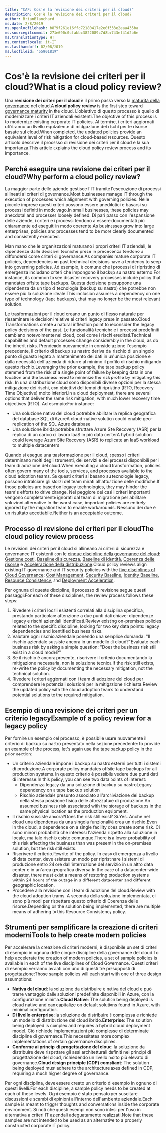 ```yaml
---
title: "CAF: Cos'è la revisione dei criteri per il cloud?"
description: Cos'è la revisione dei criteri per il cloud?
author: BrianBlanchard
ms.date: 2/8/2019
ms.openlocfilehash: b879f261e16ffc72180417e2e0f533e2eaa435ba
ms.sourcegitcommit: 273e690c0cfabbc3822089c7d8bc743ef41d2b6e
ms.translationtype: HT
ms.contentlocale: it-IT
ms.lasthandoff: 02/08/2019
ms.locfileid: "55901819"
---
```

<!-- markdownlint-disable MD026 -->

# <a name="what-is-a-cloud-policy-review"></a><span data-ttu-id="05c6d-103">Cos'è la revisione dei criteri per il cloud?</span><span class="sxs-lookup"><span data-stu-id="05c6d-103">What is a cloud policy review?</span></span>

<span data-ttu-id="05c6d-104">Una **revisione dei criteri per il cloud** è il primo passo verso la [maturità della governance](../overview.md) nel cloud.</span><span class="sxs-lookup"><span data-stu-id="05c6d-104">A **cloud policy review** is the first step toward [governance maturity](../overview.md) in the cloud.</span></span> <span data-ttu-id="05c6d-105">L'obiettivo di questo processo è quello di modernizzare i criteri IT aziendali esistenti.</span><span class="sxs-lookup"><span data-stu-id="05c6d-105">The objective of this process is to modernize existing corporate IT policies.</span></span> <span data-ttu-id="05c6d-106">Al termine, i criteri aggiornati offriranno un livello equivalente di mitigazione dei rischi per le risorse basate sul cloud.</span><span class="sxs-lookup"><span data-stu-id="05c6d-106">When completed, the updated policies provide an equivalent level of risk mitigation for cloud-based resources.</span></span> <span data-ttu-id="05c6d-107">Questo articolo descrive il processo di revisione dei criteri per il cloud e la sua importanza.</span><span class="sxs-lookup"><span data-stu-id="05c6d-107">This article explains the cloud policy review process and its importance.</span></span>

## <a name="why-perform-a-cloud-policy-review"></a><span data-ttu-id="05c6d-108">Perché eseguire una revisione dei criteri per il cloud?</span><span class="sxs-lookup"><span data-stu-id="05c6d-108">Why perform a cloud policy review?</span></span>

<span data-ttu-id="05c6d-109">La maggior parte delle aziende gestisce l'IT tramite l'esecuzione di processi allineati ai criteri di governance.</span><span class="sxs-lookup"><span data-stu-id="05c6d-109">Most businesses manage IT through the execution of processes which alignment with governing policies.</span></span> <span data-ttu-id="05c6d-110">Nelle piccole imprese questi criteri possono essere aneddotici e basarsi su processi definiti in modo vago.</span><span class="sxs-lookup"><span data-stu-id="05c6d-110">In small businesses, these policies may anecdotal and processes loosely defined.</span></span> <span data-ttu-id="05c6d-111">Di pari passo con l'espansione delle aziende, i criteri e i processi tendono a essere documentati più chiaramente ed eseguiti in modo coerente.</span><span class="sxs-lookup"><span data-stu-id="05c6d-111">As businesses grow into large enterprises, policies and processes tend to be more clearly documented and consistently executed.</span></span>

<span data-ttu-id="05c6d-112">Man mano che le organizzazioni maturano i propri criteri IT aziendali, le dipendenze dalle decisioni tecniche prese in precedenza tendono a diffondersi come criteri di governance.</span><span class="sxs-lookup"><span data-stu-id="05c6d-112">As companies mature corporate IT policies, dependencies on past technical decisions have a tendency to seep into governing policies.</span></span> <span data-ttu-id="05c6d-113">Ad esempio, è comune che i processi di ripristino di emergenza includano criteri che impongono il backup su nastro esterno.</span><span class="sxs-lookup"><span data-stu-id="05c6d-113">For instance, its common to see disaster recovery processes include policy that mandates offsite tape backups.</span></span> <span data-ttu-id="05c6d-114">Questa decisione presuppone una dipendenza da un tipo di tecnologia (backup su nastro) che potrebbe non essere più la soluzione ideale.</span><span class="sxs-lookup"><span data-stu-id="05c6d-114">This inclusion assumes a dependency on one type of technology (tape backups), that may no longer be the most relevant solution.</span></span>

<span data-ttu-id="05c6d-115">Le trasformazioni per il cloud creano un punto di flesso naturale per riesaminare le decisioni relative ai criteri legacy prese in passato.</span><span class="sxs-lookup"><span data-stu-id="05c6d-115">Cloud Transformations create a natural inflection point to reconsider the legacy policy decisions of the past.</span></span> <span data-ttu-id="05c6d-116">Le funzionalità tecniche e i processi predefiniti cambiano notevolmente nel cloud, così come i rischi ereditati.</span><span class="sxs-lookup"><span data-stu-id="05c6d-116">Technical capabilities and default processes change considerably in the cloud, as do the inherit risks.</span></span> <span data-ttu-id="05c6d-117">Prendendo nuovamente in considerazione l'esempio precedente, il criterio di backup su nastro deriva dal rischio di un singolo punto di guasto legato al mantenimento dei dati in un'unica posizione e dalla necessità dell'azienda di ridurre al minimo il profilo di rischio mitigando questo rischio.</span><span class="sxs-lookup"><span data-stu-id="05c6d-117">Leveraging the prior example, the tape backup policy stemmed from the risk of a single point of failure by keeping data in one location and the business need to minimize the risk profile by mitigating this risk.</span></span> <span data-ttu-id="05c6d-118">In una distribuzione cloud sono disponibili diverse opzioni per la stessa mitigazione dei rischi, con obiettivi del tempi di ripristino (RTO, Recovery Time Objective) molto inferiori.</span><span class="sxs-lookup"><span data-stu-id="05c6d-118">In a cloud deployment, there are several options that deliver the same risk mitigation, with much lower recovery time objectives (RTO).</span></span> <span data-ttu-id="05c6d-119">Ad esempio:</span><span class="sxs-lookup"><span data-stu-id="05c6d-119">For instance:</span></span>

- <span data-ttu-id="05c6d-120">Una soluzione nativa del cloud potrebbe abilitare la replica geografica del database SQL di Azure</span><span class="sxs-lookup"><span data-stu-id="05c6d-120">A cloud-native solution could enable geo-replication of the SQL Azure database</span></span>
- <span data-ttu-id="05c6d-121">Una soluzione ibrida potrebbe sfruttare Azure Site Recovery (ASR) per la replica di un carico di lavoro IaaS in più data center</span><span class="sxs-lookup"><span data-stu-id="05c6d-121">A hybrid solution could leverage Azure Site Recovery (ASR) to replicate an IaaS workload to multiple datacenters</span></span>

<span data-ttu-id="05c6d-122">Quando si esegue una trasformazione per il cloud, spesso i criteri determinano molti degli strumenti, dei servizi e dei processi disponibili per i team di adozione del cloud.</span><span class="sxs-lookup"><span data-stu-id="05c6d-122">When executing a cloud transformation, policies often govern many of the tools, services, and processes available to the cloud adoption teams.</span></span> <span data-ttu-id="05c6d-123">Se questi criteri si basano su tecnologie legacy, possono intralciare gli sforzi del team mirati all'attuazione delle modifiche.</span><span class="sxs-lookup"><span data-stu-id="05c6d-123">If those policies are based on legacy technologies, they may hinder the team's efforts to drive change.</span></span> <span data-ttu-id="05c6d-124">Nel peggiore dei casi i criteri importanti vengono completamente ignorati dal team di migrazione per abilitare soluzioni alternative.</span><span class="sxs-lookup"><span data-stu-id="05c6d-124">In the worst case, important policies are entirely ignored by the migration team to enable workarounds.</span></span> <span data-ttu-id="05c6d-125">Nessuno dei due è un risultato accettabile.</span><span class="sxs-lookup"><span data-stu-id="05c6d-125">Neither is an acceptable outcome.</span></span>

## <a name="the-cloud-policy-review-process"></a><span data-ttu-id="05c6d-126">Processo di revisione dei criteri per il cloud</span><span class="sxs-lookup"><span data-stu-id="05c6d-126">The cloud policy review process</span></span>

<span data-ttu-id="05c6d-127">Le revisioni dei criteri per il cloud si allineano ai criteri di sicurezza e governance IT esistenti con le [cinque discipline della governance del cloud](../overview.md): [Gestione costi](../cost-management/overview.md), [Baseline di sicurezza](../security-baseline/overview.md), [Baseline di identità](../identity-baseline/overview.md), [Coerenza delle risorse](../resource-consistency/overview.md) e [Accelerazione della distribuzione](../deployment-acceleration/overview.md).</span><span class="sxs-lookup"><span data-stu-id="05c6d-127">Cloud policy reviews align existing IT governance and IT security policies with the [five disciplines of Cloud Governance](../overview.md): [Cost Management](../cost-management/overview.md), [Security Baseline](../security-baseline/overview.md), [Identity Baseline](../identity-baseline/overview.md), [Resource Consistency](../resource-consistency/overview.md), and [Deployment Acceleration](../deployment-acceleration/overview.md).</span></span>

<span data-ttu-id="05c6d-128">Per ognuna di queste discipline, il processo di revisione segue questi passaggi:</span><span class="sxs-lookup"><span data-stu-id="05c6d-128">For each of these disciplines, the review process follows these steps:</span></span>

1. <span data-ttu-id="05c6d-129">Rivedere i criteri locali esistenti correlati alla disciplina specifica, prestando particolare attenzione a due punti dati chiave: dipendenze legacy e rischi aziendali identificati.</span><span class="sxs-lookup"><span data-stu-id="05c6d-129">Review existing on-premises policies related to the specific discipline, looking for two key data points: legacy dependencies and identified business risks.</span></span>
2. <span data-ttu-id="05c6d-130">Valutare ogni rischio aziendale ponendo una semplice domanda: "Il rischio aziendale sussiste ancora in un modello di cloud?"</span><span class="sxs-lookup"><span data-stu-id="05c6d-130">Evaluate each business risk by asking a simple question: "Does the business risk still exist in a cloud model?"</span></span>
3. <span data-ttu-id="05c6d-131">Se il rischio è ancora presente, riscrivere il criterio documentando la mitigazione necessaria, non la soluzione tecnica.</span><span class="sxs-lookup"><span data-stu-id="05c6d-131">If the risk still exists, re-write the policy by documenting the necessary mitigation, not the technical solution.</span></span>
4. <span data-ttu-id="05c6d-132">Rivedere i criteri aggiornati con i team di adozione del cloud per comprendere le potenziali soluzioni per la mitigazione richiesta.</span><span class="sxs-lookup"><span data-stu-id="05c6d-132">Review the updated policy with the cloud adoption teams to understand potential solutions to the required mitigation.</span></span>

## <a name="example-of-a-policy-review-for-a-legacy-policy"></a><span data-ttu-id="05c6d-133">Esempio di una revisione dei criteri per un criterio legacy</span><span class="sxs-lookup"><span data-stu-id="05c6d-133">Example of a policy review for a legacy policy</span></span>

<span data-ttu-id="05c6d-134">Per fornire un esempio del processo, è possibile usare nuovamente il criterio di backup su nastro presentato nella sezione precedente:</span><span class="sxs-lookup"><span data-stu-id="05c6d-134">To provide an example of the process, let's again use the tape backup policy in the prior section:</span></span>

- <span data-ttu-id="05c6d-135">Un criterio aziendale impone i backup su nastro esterni per tutti i sistemi di produzione.</span><span class="sxs-lookup"><span data-stu-id="05c6d-135">A corporate policy mandates offsite tape backups for all production systems.</span></span> <span data-ttu-id="05c6d-136">In questo criterio è possibile vedere due punti dati di interesse:</span><span class="sxs-lookup"><span data-stu-id="05c6d-136">In this policy, you can see two data points of interest:</span></span>
  - <span data-ttu-id="05c6d-137">Dipendenza legacy da una soluzione di backup su nastro</span><span class="sxs-lookup"><span data-stu-id="05c6d-137">Legacy dependency on a tape backup solution</span></span>
  - <span data-ttu-id="05c6d-138">Rischio aziendale presunto associato all'archiviazione dei backup nella stessa posizione fisica delle attrezzature di produzione.</span><span class="sxs-lookup"><span data-stu-id="05c6d-138">An assumed business risk associated with the storage of backups in the same physical location as the production equipment.</span></span>
- <span data-ttu-id="05c6d-139">Il rischio sussiste ancora?</span><span class="sxs-lookup"><span data-stu-id="05c6d-139">Does the risk still exist?</span></span> <span data-ttu-id="05c6d-140">Sì.</span><span class="sxs-lookup"><span data-stu-id="05c6d-140">Yes.</span></span> <span data-ttu-id="05c6d-141">Anche nel cloud una dipendenza da una singola funzionalità crea un rischio.</span><span class="sxs-lookup"><span data-stu-id="05c6d-141">Even in the cloud, a dependence on a single facility does create some risk.</span></span> <span data-ttu-id="05c6d-142">Ci sono minori probabilità che interessi l'azienda rispetto alla soluzione in locale, ma tale rischio esiste comunque.</span><span class="sxs-lookup"><span data-stu-id="05c6d-142">There is a lower probability of this risk affecting the business than was present in the on-premises solution, but the risk still exists.</span></span>
- <span data-ttu-id="05c6d-143">Riscrivere il criterio.</span><span class="sxs-lookup"><span data-stu-id="05c6d-143">Rewrite of the policy.</span></span> <span data-ttu-id="05c6d-144">In caso di emergenza a livello di data center, deve esistere un modo per ripristinare i sistemi di produzione entro 24 ore dall'interruzione del servizio in un altro data center e in un'area geografica diversa.</span><span class="sxs-lookup"><span data-stu-id="05c6d-144">In the case of a datacenter-wide disaster, there must exist a means of restoring production systems within 24 hours of the outage in a different datacenter and different geographic location.</span></span>
- <span data-ttu-id="05c6d-145">Procedere alla revisione con i team di adozione del cloud.</span><span class="sxs-lookup"><span data-stu-id="05c6d-145">Review with the cloud adoption teams.</span></span> <span data-ttu-id="05c6d-146">A seconda della soluzione implementata, ci sono più modi per rispettare questo criterio di Coerenza delle risorse.</span><span class="sxs-lookup"><span data-stu-id="05c6d-146">Depending on the solution being implemented, there are multiple means of adhering to this Resource Consistency policy.</span></span>

## <a name="tools-to-help-create-modern-policies"></a><span data-ttu-id="05c6d-147">Strumenti per semplificare la creazione di criteri moderni</span><span class="sxs-lookup"><span data-stu-id="05c6d-147">Tools to help create modern policies</span></span>

<span data-ttu-id="05c6d-148">Per accelerare la creazione di criteri moderni, è disponibile un set di criteri di esempio in ognuna delle cinque discipline della governance del cloud.</span><span class="sxs-lookup"><span data-stu-id="05c6d-148">To help accelerate the creation of modern policies, a set of sample policies is available in each of the five disciplines of Cloud Governance.</span></span> <span data-ttu-id="05c6d-149">Questi criteri di esempio verranno avviati con uno di questi tre presupposti di progettazione:</span><span class="sxs-lookup"><span data-stu-id="05c6d-149">Those sample policies will each start with one of three design assumptions:</span></span>

- <span data-ttu-id="05c6d-150">**Nativa del cloud**: la soluzione da distribuire è nativa del cloud e può trarre vantaggio dalle soluzioni predefinite disponibili in Azure, con la configurazione minima.</span><span class="sxs-lookup"><span data-stu-id="05c6d-150">**Cloud Native**: The solution being deployed is cloud native and can capitalize on default solutions found in Azure, with minimal configuration.</span></span>
- <span data-ttu-id="05c6d-151">**Di livello enterprise**: la soluzione da distribuire è complessa e richiede un modello di distribuzione del cloud ibrido.</span><span class="sxs-lookup"><span data-stu-id="05c6d-151">**Enterprise**: The solution being deployed is complex and requires a hybrid cloud deployment model.</span></span> <span data-ttu-id="05c6d-152">Ciò richiede implementazioni più complesse di determinate discipline di governance.</span><span class="sxs-lookup"><span data-stu-id="05c6d-152">This necessitates more complex implementations of certain governance disciplines.</span></span>
- <span data-ttu-id="05c6d-153">**Conforme ai principi di progettazione del cloud**: la soluzione da distribuire deve rispettare gli assi architetturali definiti nei principi di progettazione del cloud, richiedendo un livello molto più elevato di governance.</span><span class="sxs-lookup"><span data-stu-id="05c6d-153">**Cloud design principle (CDP) compliant**: The solution being deployed must adhere to the architecture axes defined in CDP, requiring a much higher degree of governance.</span></span>  

<span data-ttu-id="05c6d-154">Per ogni disciplina, deve essere creato un criterio di esempio in ognuno di questi livelli.</span><span class="sxs-lookup"><span data-stu-id="05c6d-154">For each discipline, a sample policy needs to be created at each of these levels.</span></span> <span data-ttu-id="05c6d-155">Ogni esempio è stato pensato per suscitare discussioni e scambi di opinioni all'interno dell'ambiente aziendale.</span><span class="sxs-lookup"><span data-stu-id="05c6d-155">Each sample is meant to trigger thoughts and conversations inside the corporate environment.</span></span> <span data-ttu-id="05c6d-156">Si noti che questi esempi non sono intesi per l'uso in alternativa a criteri IT aziendali adeguatamente realizzati.</span><span class="sxs-lookup"><span data-stu-id="05c6d-156">Note that these samples are not intended to be used as an alternative to a properly constructed corporate IT policy.</span></span>
